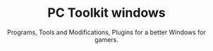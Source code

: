 <!DOCTYPE html>
<html lang="en">
<head>
  <meta charset="UTF-8">
  <title>GTA V Online Font Example</title>
  <style>
    /* 1) Define the custom font */
    @font-face {
      font-family: 'Pricedown';
      src: url('path-to-your-font/Pricedown.ttf') format('truetype');
    }

    /* 2) Create a CSS class for the GTA style text */
    .gta-font {
      font-family: 'Pricedown', sans-serif; /* Fallback to sans-serif if the custom font fails */
      color: #0078D7;       /* Windows 11 Blue */
      font-weight: bold;    /* Bold */
      font-style: italic;   /* Slanted/Italic */
    }

    /* Centering the text (optional) */
    h1 {
      text-align: center;
    }
    p {
      text-align: center;
    }
  </style>
</head>
<body>

  <!-- 3) Use the class on your text -->
  <h1>
    PC <span class="gta-font">Toolkit</span> windows
  </h1>
  <p>Programs, Tools and Modifications, Plugins for a better Windows for gamers.</p>

</body>
</html>
